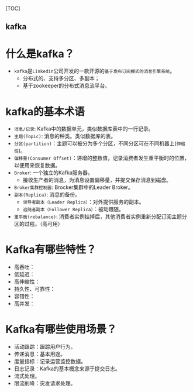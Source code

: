[TOC]

kafka
---

# 什么是kafka？
* `kafka`是`Linkedin`公司开发的一款开源的`基于发布订阅模式的消息引擎系统`。
  * 分布式的、支持多分区、多副本；
  * 基于zookeeper的分布式消息流平台。

# kafka的基本术语
* `消息/记录`: Kafka中的数据单元，类似数据库表中的一行记录。
* `主题(Topic)`: 消息的种类。类似数据库的表。
* `分区(partition)`：主题可以被分为多个分区，不同分区可在不同机器上(`伸缩性`)。
* `偏移量(Consumer Offset)`：递增的整数值，记录消费者发生重平衡时的位置，以便用来恢复数据。
* `Broker`: 一个独立的Kafka服务器。
  * 接收生产者的消息，为消息设置偏移量，并提交保存消息到磁盘。
* `Broker集群控制器`: Brocker集群中的Leader Broker。
* `副本(Replica)`: 消息的备份。
  * `领导者副本（Leader Replica）`：对外提供服务的副本。
  * `追随者副本（Follower Replica）`：被动跟随。
* `重平衡(rebalance)`: 消费者实例挂掉后，其他消费者实例重新分配订阅主题分区的过程。（高可用）

# Kafka有哪些特性？
* 高吞吐：
* 低延迟：
* 高伸缩性：
* 持久性、可靠性：
* 容错性：
* 高并发：

# Kafka有哪些使用场景？
* 活动跟踪：跟踪用户行为。
* 传递消息：基本用途。
* 度量指标：记录运营监控数据。
* 日志记录：Kafka的基本概念来源于提交日志。
* 流式处理。
* 限流削峰：突发请求处理。